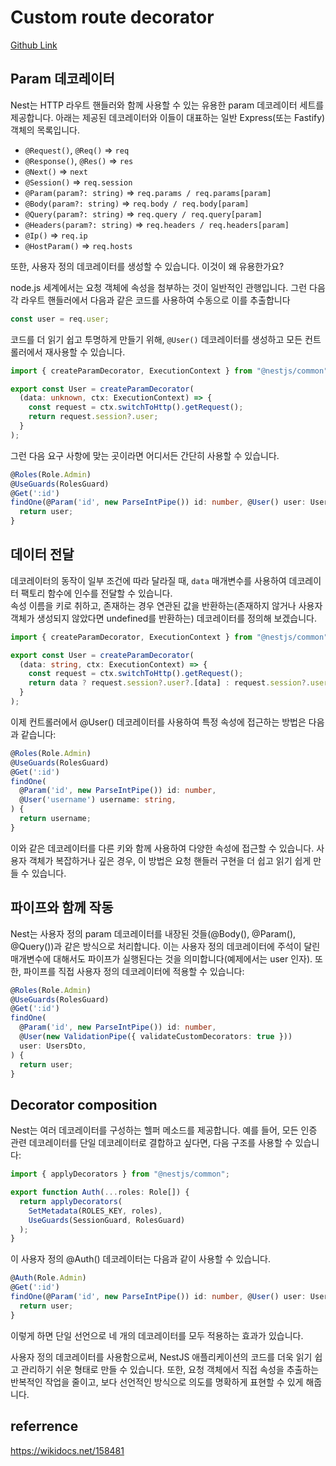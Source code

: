 # Custom route decorator

[Github Link](https://github.com/gornoba/nestjs-describe/tree/d3c451500c9e01f2c3026952099b736f2afd7e09)

## Param 데코레이터

Nest는 HTTP 라우트 핸들러와 함께 사용할 수 있는 유용한 param 데코레이터 세트를 제공합니다. 아래는 제공된 데코레이터와 이들이 대표하는 일반 Express(또는 Fastify) 객체의 목록입니다.

- `@Request()`, `@Req()` => `req`
- `@Response()`, `@Res()` => `res`
- `@Next()` => `next`
- `@Session()` => `req.session`
- `@Param(param?: string)` => `req.params / req.params[param]`
- `@Body(param?: string)` => `req.body / req.body[param]`
- `@Query(param?: string)` => `req.query / req.query[param]`
- `@Headers(param?: string)` => `req.headers / req.headers[param]`
- `@Ip()` => `req.ip`
- `@HostParam()` => `req.hosts`

또한, 사용자 정의 데코레이터를 생성할 수 있습니다. 이것이 왜 유용한가요?

node.js 세계에서는 요청 객체에 속성을 첨부하는 것이 일반적인 관행입니다. 그런 다음 각 라우트 핸들러에서 다음과 같은 코드를 사용하여 수동으로 이를 추출합니다

```javascript
const user = req.user;
```

코드를 더 읽기 쉽고 투명하게 만들기 위해, `@User()` 데코레이터를 생성하고 모든 컨트롤러에서 재사용할 수 있습니다.

```typescript
import { createParamDecorator, ExecutionContext } from "@nestjs/common";

export const User = createParamDecorator(
  (data: unknown, ctx: ExecutionContext) => {
    const request = ctx.switchToHttp().getRequest();
    return request.session?.user;
  }
);
```

그런 다음 요구 사항에 맞는 곳이라면 어디서든 간단히 사용할 수 있습니다.

```typescript
@Roles(Role.Admin)
@UseGuards(RolesGuard)
@Get(':id')
findOne(@Param('id', new ParseIntPipe()) id: number, @User() user: UsersDto) {
  return user;
}
```

## 데이터 전달

데코레이터의 동작이 일부 조건에 따라 달라질 때, `data` 매개변수를 사용하여 데코레이터 팩토리 함수에 인수를 전달할 수 있습니다.  
속성 이름을 키로 취하고, 존재하는 경우 연관된 값을 반환하는(존재하지 않거나 사용자 객체가 생성되지 않았다면 undefined를 반환하는) 데코레이터를 정의해 보겠습니다.

```typescript
import { createParamDecorator, ExecutionContext } from "@nestjs/common";

export const User = createParamDecorator(
  (data: string, ctx: ExecutionContext) => {
    const request = ctx.switchToHttp().getRequest();
    return data ? request.session?.user?.[data] : request.session?.user;
  }
);
```

이제 컨트롤러에서 @User() 데코레이터를 사용하여 특정 속성에 접근하는 방법은 다음과 같습니다:

```typescript
@Roles(Role.Admin)
@UseGuards(RolesGuard)
@Get(':id')
findOne(
  @Param('id', new ParseIntPipe()) id: number,
  @User('username') username: string,
) {
  return username;
}
```

이와 같은 데코레이터를 다른 키와 함께 사용하여 다양한 속성에 접근할 수 있습니다. 사용자 객체가 복잡하거나 깊은 경우, 이 방법은 요청 핸들러 구현을 더 쉽고 읽기 쉽게 만들 수 있습니다.

## 파이프와 함께 작동

Nest는 사용자 정의 param 데코레이터를 내장된 것들(@Body(), @Param(), @Query())과 같은 방식으로 처리합니다. 이는 사용자 정의 데코레이터에 주석이 달린 매개변수에 대해서도 파이프가 실행된다는 것을 의미합니다(예제에서는 user 인자). 또한, 파이프를 직접 사용자 정의 데코레이터에 적용할 수 있습니다:

```typescript
@Roles(Role.Admin)
@UseGuards(RolesGuard)
@Get(':id')
findOne(
  @Param('id', new ParseIntPipe()) id: number,
  @User(new ValidationPipe({ validateCustomDecorators: true }))
  user: UsersDto,
) {
  return user;
}
```

## Decorator composition

Nest는 여러 데코레이터를 구성하는 헬퍼 메소드를 제공합니다. 예를 들어, 모든 인증 관련 데코레이터를 단일 데코레이터로 결합하고 싶다면, 다음 구조를 사용할 수 있습니다:

```typescript
import { applyDecorators } from "@nestjs/common";

export function Auth(...roles: Role[]) {
  return applyDecorators(
    SetMetadata(ROLES_KEY, roles),
    UseGuards(SessionGuard, RolesGuard)
  );
}
```

이 사용자 정의 @Auth() 데코레이터는 다음과 같이 사용할 수 있습니다.

```typescript
@Auth(Role.Admin)
@Get(':id')
findOne(@Param('id', new ParseIntPipe()) id: number, @User() user: UsersDto) {
  return user;
}
```

이렇게 하면 단일 선언으로 네 개의 데코레이터를 모두 적용하는 효과가 있습니다.

사용자 정의 데코레이터를 사용함으로써, NestJS 애플리케이션의 코드를 더욱 읽기 쉽고 관리하기 쉬운 형태로 만들 수 있습니다. 또한, 요청 객체에서 직접 속성을 추출하는 반복적인 작업을 줄이고, 보다 선언적인 방식으로 의도를 명확하게 표현할 수 있게 해줍니다.

## referrence

https://wikidocs.net/158481
